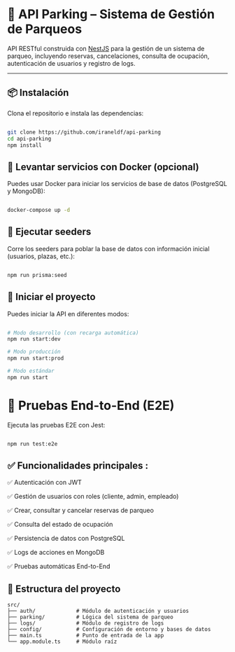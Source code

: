 # 🚗 API Parking – Sistema de Gestión de Parqueos

API RESTful construida con [NestJS](https://nestjs.com/) para la gestión de un sistema de parqueo, incluyendo reservas, cancelaciones, consulta de ocupación, autenticación de usuarios y registro de logs.

---

## 📦 Instalación

Clona el repositorio e instala las dependencias:
```bash

git clone https://github.com/iraneldf/api-parking
cd api-parking
npm install
```
## 🐳 Levantar servicios con Docker (opcional)
Puedes usar Docker para iniciar los servicios de base de datos (PostgreSQL y MongoDB):
```bash

docker-compose up -d
```
## 🌱 Ejecutar seeders
Corre los seeders para poblar la base de datos con información inicial (usuarios, plazas, etc.):
```bash

npm run prisma:seed
```
## 🚀 Iniciar el proyecto
Puedes iniciar la API en diferentes modos:

```bash

# Modo desarrollo (con recarga automática)
npm run start:dev

# Modo producción
npm run start:prod

# Modo estándar
npm run start
```
# 🧪 Pruebas End-to-End (E2E)
Ejecuta las pruebas E2E con Jest:
```bash

npm run test:e2e
```

## ✅ Funcionalidades principales :


✅ Autenticación con JWT

✅ Gestión de usuarios con roles (cliente, admin, empleado)

✅ Crear, consultar y cancelar reservas de parqueo

✅ Consulta del estado de ocupación

✅ Persistencia de datos con PostgreSQL

✅ Logs de acciones en MongoDB

✅ Pruebas automáticas End-to-End

## 📁 Estructura del proyecto

```plaintext
src/
├── auth/             # Módulo de autenticación y usuarios
├── parking/          # Lógica del sistema de parqueo
├── logs/             # Módulo de registro de logs
├── config/           # Configuración de entorno y bases de datos
├── main.ts           # Punto de entrada de la app
└── app.module.ts     # Módulo raíz
```
